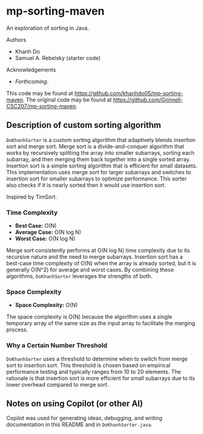 # mp-sorting-maven

An exploration of sorting in Java.

Authors

- Khanh Do
- Samuel A. Rebelsky (starter code)

Acknowledgements

- _Forthcoming_.

This code may be found at <https://github.com/khanhdo05/mp-sorting-maven>. The original code may be found at <https://github.com/Grinnell-CSC207/mp-sorting-maven>.

## Description of custom sorting algorithm

`DoKhanhSorter` is a custom sorting algorithm that adaptively blends insertion sort and merge sort. Merge sort is a divide-and-conquer algorithm that works by recursively splitting the array into smaller subarrays, sorting each subarray, and then merging them back together into a single sorted array. Insertion sort is a simple sorting algorithm that is efficient for small datasets. This implementation uses merge sort for larger subarrays and switches to insertion sort for smaller subarrays to optimize performance. This sorter also checks if it is nearly sorted then it would use insertion sort.

Inspired by TimSort.

### Time Complexity

- **Best Case:** O(N)
- **Average Case:** O(N log N)
- **Worst Case:** O(N log N)

Merge sort consistently performs at O(N log N) time complexity due to its recursive nature and the need to merge subarrays. Insertion sort has a best-case time complexity of O(N) when the array is already sorted, but it is generally O(N^2) for average and worst cases. By combining these algorithms, `DoKhanhSorter` leverages the strengths of both.

### Space Complexity

- **Space Complexity:** O(N)

The space complexity is O(N) because the algorithm uses a single temporary array of the same size as the input array to facilitate the merging process.

### Why a Certain Number Threshold

`DoKhanhSorter` uses a threshold to determine when to switch from merge sort to insertion sort. This threshold is chosen based on empirical performance testing and typically ranges from 10 to 20 elements. The rationale is that insertion sort is more efficient for small subarrays due to its lower overhead compared to merge sort.

## Notes on using Copilot (or other AI)

Copilot was used for generating ideas, debugging, and writing documentation in this README and in `DoKhanhSorter.java`.
